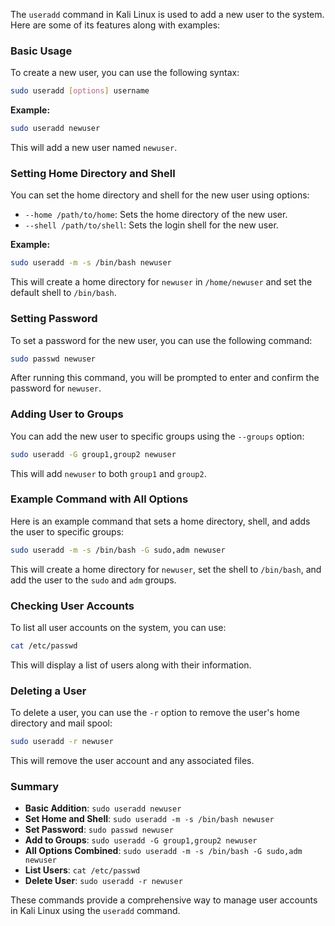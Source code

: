  The `useradd` command in Kali Linux is used to add a new user to the system. Here are some of its features along with examples:

### Basic Usage
To create a new user, you can use the following syntax:
```sh
sudo useradd [options] username
```

**Example:**
```sh
sudo useradd newuser
```
This will add a new user named `newuser`.

### Setting Home Directory and Shell
You can set the home directory and shell for the new user using options:
- `--home /path/to/home`: Sets the home directory of the new user.
- `--shell /path/to/shell`: Sets the login shell for the new user.

**Example:**
```sh
sudo useradd -m -s /bin/bash newuser
```
This will create a home directory for `newuser` in `/home/newuser` and set the default shell to `/bin/bash`.

### Setting Password
To set a password for the new user, you can use the following command:
```sh
sudo passwd newuser
```
After running this command, you will be prompted to enter and confirm the password for `newuser`.

### Adding User to Groups
You can add the new user to specific groups using the `--groups` option:
```sh
sudo useradd -G group1,group2 newuser
```
This will add `newuser` to both `group1` and `group2`.

### Example Command with All Options
Here is an example command that sets a home directory, shell, and adds the user to specific groups:
```sh
sudo useradd -m -s /bin/bash -G sudo,adm newuser
```
This will create a home directory for `newuser`, set the shell to `/bin/bash`, and add the user to the `sudo` and `adm` groups.

### Checking User Accounts
To list all user accounts on the system, you can use:
```sh
cat /etc/passwd
```
This will display a list of users along with their information.

### Deleting a User
To delete a user, you can use the `-r` option to remove the user's home directory and mail spool:
```sh
sudo useradd -r newuser
```
This will remove the user account and any associated files.

### Summary
- **Basic Addition**: `sudo useradd newuser`
- **Set Home and Shell**: `sudo useradd -m -s /bin/bash newuser`
- **Set Password**: `sudo passwd newuser`
- **Add to Groups**: `sudo useradd -G group1,group2 newuser`
- **All Options Combined**: `sudo useradd -m -s /bin/bash -G sudo,adm newuser`
- **List Users**: `cat /etc/passwd`
- **Delete User**: `sudo useradd -r newuser`

These commands provide a comprehensive way to manage user accounts in Kali Linux using the `useradd` command.

